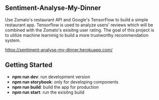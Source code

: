 ## Sentiment-Analyse-My-Dinner
Use Zomato's restaurant API and Google's TensorFlow to build a simple restaurant app. Tensorflow is used to analyze users' reviews which will be combined with the Zomato's exisitng user rating. The goal of this project is to utilize machine learninig to build a more trustworthy recommendation system.

https://sentiment-analyse-my-dinner.herokuapp.com/

## Getting Started
<ul>
    <li><b>npm run dev</b>: run development version</li>
    <li><b>npm run storybook</b>: only for developing components</li>
    <li><b>npm run build</b>: build the app for production</li>
    <li><b>npm run start</b>: run the exisitng build</li>
</ul>
